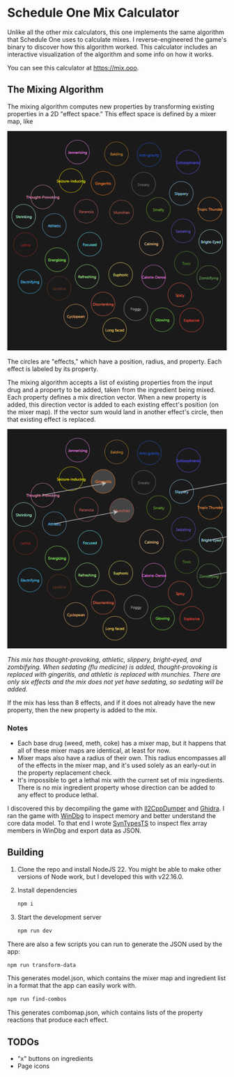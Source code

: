 # Schedule One Mix Calculator

Unlike all the other mix calculators, this one implements the same algorithm
that Schedule One uses to calculate mixes. I reverse-engineered the game's
binary to discover how this algorithm worked. This calculator includes
an interactive visualization of the algorithm and some info on how it works.

You can see this calculator at https://mix.ooo.

## The Mixing Algorithm

The mixing algorithm computes new properties by transforming existing properties
in a 2D "effect space." This effect space is defined by a mixer map, like

![Image of a mixer map, with circles for each effect](./images/mixermap.png)

The circles are "effects," which have a position, radius, and property. Each
effect is labeled by its property.

The mixing algorithm accepts a list of
existing properties from the input drug and a property to be added, taken
from the ingredient being mixed. Each property defines a mix direction vector.
When a new property is added, this direction vector is added to each existing
effect's position (on the mixer map). If the vector sum would land in another
effect's circle, then that existing effect is replaced.

![Image of a mixer map with direction vectors indicating that two effects will be replaced](./images/mixermap-diff.png)

_This mix has thought-provoking, athletic, slippery, bright-eyed, and 
zombifying. When sedating (flu medicine) is added, thought-provoking is 
replaced with gingeritis, and athletic is replaced with munchies. There are
only six effects and the mix does not yet have sedating, so sedating will be
added._

If the mix has less than 8 effects, and if it does not already have the new
property, then the new property is added to the mix.

### Notes

 - Each base drug (weed, meth, coke) has a mixer map, but it happens that all of
   these mixer maps are identical, at least for now.
 - Mixer maps also have a radius of their own. This radius encompasses all of
   the effects in the mixer map, and it's used solely as an early-out in
   the property replacement check.
 - It's impossible to get a lethal mix with the current set of mix ingredients.
   There is no mix ingredient property whose direction can be added to any
   effect to produce lethal.

I discovered this by decompiling the game with [Il2CppDumper](https://github.com/Perfare/Il2CppDumper)
and [Ghidra](https://github.com/NationalSecurityAgency/ghidra). I ran the game
with [WinDbg](https://learn.microsoft.com/en-us/windows-hardware/drivers/debugger/)
to inspect memory and better understand the core data model. To that end I
wrote [SynTypesTS](https://github.com/Dezzmeister/SynTypesTS) to inspect
flex array members in WinDbg and export data as JSON.

## Building

1. Clone the repo and install NodeJS 22. You might be able to make other
   versions of Node work, but I developed this with v22.16.0.

2. Install dependencies

   ```sh
   npm i
   ```

3. Start the development server

   ```sh
   npm run dev
   ```

There are also a few scripts you can run to generate the JSON used
by the app:

```sh
npm run transform-data
```
This generates model.json, which contains the mixer map and ingredient
list in a format that the app can easily work with.

```sh
npm run find-combos
```
This generates combomap.json, which contains lists of the property reactions
that produce each effect.

## TODOs

 - "x" buttons on ingredients
 - Page icons